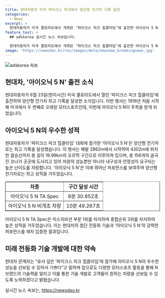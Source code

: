 ```yaml
---
title: 현대자동차 미국 파이크스 피크에서 양산형 전기차 기록 달성
categories:
  - News
excerpt: >
  현대자동차가 미국 콜로라도에서 개최된 ‘파이크스 피크 힐클라임’에 출전한 아이오닉 5 N TA Spec과 비개조 차량의 활약 속에서 기존 기록을 경신하며 양산형 전기차 최고 성적을 달성했습니다. 소르도의 주행으로 아이오닉 5 N TA Spec은 9분 30.852초의 기록을 세우며 최고 성적을 달성하고, 비개조 차량의 아이오닉 5 N은 자동차 인플루언서 론 자라스가 운전하여 10분 49.267초의 기록을 세우며 기존 기록을 뛰어넘었습니다. 이를 통해 현대차는 첨단 전동화 기술을 갖춘 아이오닉 5 N의 강력한 퍼포먼스를 증명하며, N 브랜드의 기술력을 홍보하고 고객들의 요구에 부응할 것임을 밝혔습니다.
feature_text: >
  ## adskorea 실시간 뉴스 속보입니다.

  현대자동차가 미국 콜로라도에서 개최된 ‘파이크스 피크 힐클라임’에 출전한 아이오닉 5 N TA Spec과 비개조 차량의 활약 속에서 기존 기록을 경신하며 양산형 전기차 최고 성적을 달성했습니다. 소르도의 주행으로 아이오닉 5 N TA Spec은 9분 30.852초의 기록을 세우며 최고 성적을 달성하고, 비개조 차량의 아이오닉 5 N은 자동차 인플루언서 론 자라스가 운전하여 10분 49.267초의 기록을 세우며 기존 기록을 뛰어넘었습니다. 이를 통해 현대차는 첨단 전동화 기술을 갖춘 아이오닉 5 N의 강력한 퍼포먼스를 증명하며, N 브랜드의 기술력을 홍보하고 고객들의 요구에 부응할 것임을 밝혔습니다.
image: 'https://newsdao.kr/res/images/meta/newsdao_breakingnews.jpg'
---
```


<p><img src="https://newsdao.kr/res/images/meta/newsdao_breakingnews.jpg" alt="adskorea 속보" /></p>

<h2 data-ke-size="size26">현대차, '아이오닉 5 N' 출전 소식</h2>

<p data-ke-size="size16">현대자동차가 6월 23일(현지시간) 미국 콜로라도에서 열린 ‘파이크스 피크 힐클라임’에 출전하여 양산형 전기차 최고 기록을 달성한 소식입니다. 이번 행사는 1916년 처음 시작해 미국에서 두 번째로 오래된 모터스포츠인데, 이번에 아이오닉 5 N이 주목을 받게 되었습니다.</p>

<h2 data-ke-size="size26">아이오닉 5 N의 우수한 성적</h2>

<p data-ke-size="size16">현대자동차가 '파이크스 피크 힐클라임' 대회에 참가한 '아이오닉 5 N'은 양산형 전기차로는 최고 기록을 달성했습니다. 이 행사는 해발 2862m에서 시작하여 4302m에 위치한 결승선까지 총 길이 19.99km의 오르막 구간으로 이루어져 있으며, 총 156개의 굴곡진 코너가 곳곳에 도사리고 있어 차량의 성능뿐만 아니라 내구성과 안정성이 요구되는 높은 난이도를 자랑합니다. '아이오닉 5 N'은 이에 뛰어난 퍼포먼스를 보여주며 양산형 전기차로는 최고 성적을 거두었습니다.</p>

<table style="width: 100%;" border="1">
<tbody>
<tr>
<td style="text-align: center; height: 17px;"><b>차종</b></td>
<td style="text-align: center; height: 17px;"><b>구간 달성 시간</b></td>
</tr>
<tr>
<td style="text-align: center; height: 17px;">아이오닉 5 N TA Spec</td>
<td style="text-align: center; height: 17px;">9분 30.852초</td>
</tr>
<tr>
<td style="text-align: center; height: 17px;">아이오닉 5 N 비개조 차량</td>
<td style="text-align: center; height: 17px;">10분 49.267초</td>
</tr>
</tbody>
</table>

<p data-ke-size="size16">아이오닉 5 N TA Spec은 익스히비션 부문 1위를 차지하며 종합순위 3위를 차지하여 높은 성적을 거두었습니다. 이는 현대차의 첨단 전동화 기술과 '아이오닉 5 N'의 강력한 퍼포먼스를 재차 입증한 결과입니다.</p>

<h2 data-ke-size="size26">미래 전동화 기술 개발에 대한 약속</h2>

<p data-ke-size="size16">현대차 관계자는 “유서 깊은 ‘파이크스 피크 힐클라임’에 참가해 아이오닉 5 N의 우수한 성능을 선보일 수 있어서 기쁘다”고 말하며 앞으로도 다양한 모터스포츠 활동을 통해 N 브랜드의 기술력을 알리고 이를 통한 기술 개발로 고객들이 원하는 차량을 선보일 수 있도록 노력하겠다고 밝혔습니다.</p>
실시간 뉴스 속보는, <a href="https://newsdao.kr" rel="dofollow">https://newsdao.kr</a>


